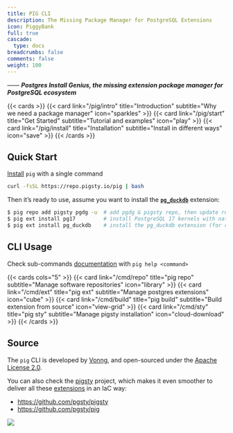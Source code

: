 ```yaml
---
title: PIG CLI
description: The Missing Package Manager for PostgreSQL Extensions
icon: PiggyBank
full: true
cascade:
  type: docs
breadcrumbs: false
comments: false
weight: 100
---
```


—— ***Postgres Install Genius, the missing extension package manager for PostgreSQL ecosystem***

{{< cards >}}
{{< card link="/pig/intro"   title="Introduction" subtitle="Why we need a package manager" icon="sparkles" >}}
{{< card link="/pig/start"   title="Get Started"  subtitle="Tutorial and examples"         icon="play" >}}
{{< card link="/pig/install" title="Installation" subtitle="Install in different ways" icon="save" >}}
{{< /cards >}}



## Quick Start

[Install](/pig/install) `pig` with a single command

```bash tab="Global"
curl -fsSL https://repo.pigsty.io/pig | bash
```


Then it’s ready to use, assume you want to install the [**`pg_duckdb`**](/e/pg_duckdb/) extension:

```bash
$ pig repo add pigsty pgdg -u  # add pgdg & pigsty repo, then update repo cache
$ pig ext install pg17         # install PostgreSQL 17 kernels with native PGDG packages
$ pig ext install pg_duckdb    # install the pg_duckdb extension (for current pg17)
```


## CLI Usage

Check sub-commands [documentation](/pig/cmd) with `pig help <command>`

{{< cards cols="5" >}}
{{< card link="/cmd/repo"  title="pig repo"  subtitle="Manage software repositories" icon="library" >}}
{{< card link="/cmd/ext"   title="pig ext"   subtitle="Manage postgres extensions"   icon="cube" >}}
{{< card link="/cmd/build" title="pig build" subtitle="Build extension from source"  icon="view-grid" >}}
{{< card link="/cmd/sty"   title="pig sty"   subtitle="Manage pigsty installation"   icon="cloud-download" >}}
{{< /cards >}}



## Source

The `pig` CLI is developed by [Vonng](https://blog.vonng.com/en/), and open-sourced under the [Apache License 2.0](https://github.com/pgsty/pig/?tab=Apache-2.0-1-ov-file#readme).

You can also check the [pigsty](https://pgsty.com) project, which makes it even smoother to deliver all these [extensions](/usage) in an IaC way:

- https://github.com/pgsty/pigsty
- https://github.com/pgsty/pig

![](/logo.png)
